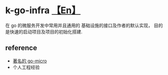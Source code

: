 <!--
 * @Author: 27
 * @LastEditors: 27
 * @Date: 2022-03-18 15:03:40
 * @LastEditTime: 2022-03-18 15:07:21
 * @FilePath: /k-go-infra/README-Zh.md
 * @description: type some description
-->
# k-go-infra [【En】](./README.md)

在 go 的微服务开发中常用并且通用的 基础设施的接口及作者的默认实现，
目的是快速的启动项目及项目的初始化搭建.

## reference
- [著名的 go-micro](https://github.com/asim/go-micro)
- 个人工程经验
